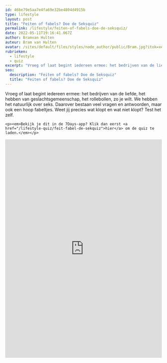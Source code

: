```yaml
---
id: 46be79e5aa7e4fa69e32be4804d4915b
type: lifestyle
layout: post
title: "Feiten of fabels? Doe de Seksquiz"
permalink: /lifestyle/feiten-of-fabels-doe-de-seksquiz/
date: 2022-05-11T19:16:41.067Z
author: Bramvan Hulten
auteur: Bram van Hulten
avatar: /sites/default/files/styles/node_author/public/Bram.jpg?itok=xeQ-jAdS
rubrieken:
  - lifestyle
  - quiz
excerpt: "Vroeg of laat begint iedereen ermee: het bedrijven van de liefde, het hebben van geslachtsgemeenschap, het rollebollen, zo je wilt. We hebben het natuurlijk over seks. Daarover bestaan veel vragen en antwoorden, maar ook een hoop fabeltjes. Weet jij precies wat klopt en wat niet klopt? Test het zelf.  "
seo:
  description: "Feiten of fabels? Doe de Seksquiz"
  title: "Feiten of fabels? Doe de Seksquiz"
---
```

Vroeg of laat begint iedereen ermee: het bedrijven van de liefde, het hebben van geslachtsgemeenschap, het rollebollen, zo je wilt. We hebben het natuurlijk over seks. Daarover bestaan veel vragen en antwoorden, maar ook een hoop fabeltjes. Weet jij precies wat klopt en wat niet klopt? Test het zelf.  

    <p><em>Bekijk je dit in de 7Days-app? Klik dan eerst <a href="/lifestyle-quiz/feit-fabel-de-sekquiz">hier</a> om de quiz te laden.</em></p>
<p><iframe border="none" frameborder="0" height="700px" id="quizWidget-152444" src="https://app.qzzr.com/quiz/152444/widget" width="100%"></iframe></p>  
